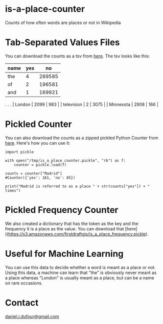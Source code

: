 # is-a-place-counter
Counts of how often words are places or not in Wikipedia

# Tab-Separated Values Files
You can download the counts as a tsv from [here](https://s3.amazonaws.com/firstdraftgis/is_a_place_counter.tsv).  The tsv looks like this:

| name        | yes | no     |
| ----------- | --- | ------ |
| the         | 4   | 289585 |
| of          | 2   | 196581 |
| and         | 1   | 169921 |
.
.
.
| London      | 2099 | 983   |
| television  | 2    | 3075  |
| Minnesota   | 2908 | 166   |


# Pickled Counter
You can also download the counts as a zipped pickled Python Counter from [here](https://s3.amazonaws.com/firstdraftgis/is_a_place_counter.pickle).  Here's how you can use it:
```
import pickle

with open("/tmp/is_a_place_counter.pickle", "rb") as f:
    counter = pickle.load(f)

counts = counter["Madrid"]
#Counter({'yes': 161, 'no': 85})

print("Madrid is referred to as a place " + str(counts["yes"]) + " times")
```

# Pickled Frequency Counter
We also created a dictionary that has the token as the key and the frequency it is a place as the value.
You can download that [here]((https://s3.amazonaws.com/firstdraftgis/is_a_place_frequency.pickle).

# Useful for Machine Learning
You can use this data to decide whether a word is meant as a place or not.  Using this data, a machine can learn that "the" is obviously never meant as a place whereas "London" is usually meant as a place, but can be a name on rare occasions.

# Contact
daniel.j.dufour@gmail.com
